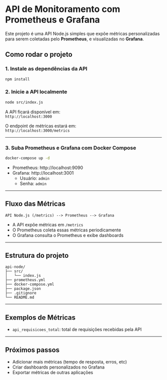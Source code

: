 #  API de Monitoramento com Prometheus e Grafana

Este projeto é uma API Node.js simples que expõe métricas personalizadas para serem coletadas pelo **Prometheus**, e visualizadas no **Grafana**.


##  Como rodar o projeto

### 1. Instale as dependências da API

```bash
npm install
```

### 2. Inicie a API localmente

```bash
node src/index.js
```

A API ficará disponível em:  
 `http://localhost:3000`

O endpoint de métricas estará em:  
 `http://localhost:3000/metrics`

---

### 3. Suba Prometheus e Grafana com Docker Compose

```bash
docker-compose up -d
```

- Prometheus: http://localhost:9090  
- Grafana: http://localhost:3001  
  - Usuário: `admin`  
  - Senha: `admin`

---

##  Fluxo das Métricas

```
API Node.js (/metrics) --> Prometheus --> Grafana
```

- A API expõe métricas em `/metrics`
- O Prometheus coleta essas métricas periodicamente
- O Grafana consulta o Prometheus e exibe dashboards

---

##  Estrutura do projeto

```
api-node/
├── src/
│   └── index.js
├── prometheus.yml
├── docker-compose.yml
├── package.json
├── .gitignore
└── README.md
```

---

##  Exemplos de Métricas

- `api_requisicoes_total`: total de requisições recebidas pela API

---

##  Próximos passos

- Adicionar mais métricas (tempo de resposta, erros, etc)
- Criar dashboards personalizados no Grafana
- Exportar métricas de outras aplicações


